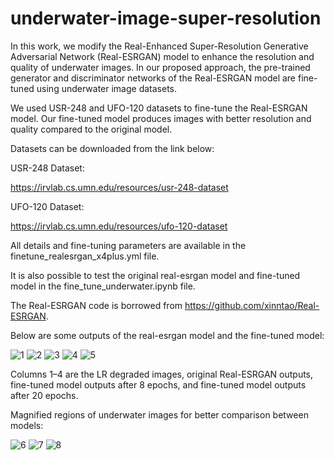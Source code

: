 # underwater-image-super-resolution

In this work, we modify the Real-Enhanced Super-Resolution Generative Adversarial Network (Real-ESRGAN) model to enhance the resolution and quality of underwater images. In our proposed approach, the pre-trained generator and discriminator networks of the Real-ESRGAN model are fine-tuned using underwater image datasets. 

We used USR-248 and UFO-120 datasets to fine-tune the Real-ESRGAN model. Our fine-tuned model produces images with better resolution and quality compared to the original model.

Datasets can be downloaded from the link below: 

USR-248 Dataset:

https://irvlab.cs.umn.edu/resources/usr-248-dataset

UFO-120 Dataset:

https://irvlab.cs.umn.edu/resources/ufo-120-dataset

All details and fine-tuning parameters are available in the finetune_realesrgan_x4plus.yml file.

It is also possible to test the original real-esrgan model and fine-tuned model in the fine_tune_underwater.ipynb file.

The Real-ESRGAN code is borrowed from https://github.com/xinntao/Real-ESRGAN.

Below are some outputs of the real-esrgan model and the fine-tuned model:

![1](https://user-images.githubusercontent.com/47056654/200174179-1c8533e2-cf81-4715-a045-80a11ed4d1d4.jpeg)
![2](https://user-images.githubusercontent.com/47056654/200174206-1d7eb2f3-f216-43dd-9c75-8c24278ae807.jpeg)
![3](https://user-images.githubusercontent.com/47056654/200174224-e6598cc9-3b53-4064-a776-b7206bf5eba8.jpeg)
![4](https://user-images.githubusercontent.com/47056654/200174245-4ab4f300-6a35-416e-bf22-24cf24aa6431.jpeg)
![5](https://user-images.githubusercontent.com/47056654/200174289-74b240fa-619a-4316-85cf-bc493474c1f6.jpeg)

Columns 1–4 are the LR degraded images, original Real-ESRGAN outputs, fine-tuned model outputs after 8 epochs, and fine-tuned model outputs after 20 epochs.

Magnified regions of underwater images for better comparison between models:

![6](https://user-images.githubusercontent.com/47056654/200174311-1708bf01-55ef-470a-9a32-0f73cd3753db.jpeg)
![7](https://user-images.githubusercontent.com/47056654/200174325-c64e3c16-2491-4e94-b3aa-7d6ccea66b38.jpeg)
![8](https://user-images.githubusercontent.com/47056654/200174348-853233ee-23d1-49f6-98ea-f6f7e367a56f.jpeg)


